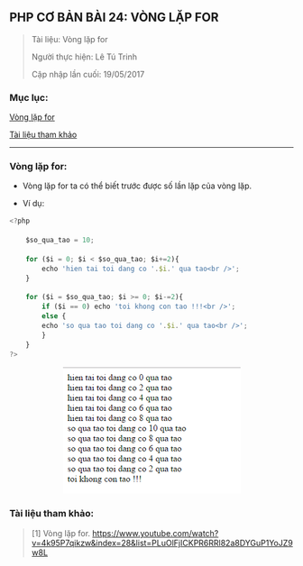 ## PHP CƠ BẢN BÀI 24: VÒNG LẶP FOR

> Tài liệu: Vòng lặp for
>
> Người thực hiện: Lê Tú Trinh
>
> Cập nhập lần cuối: 19/05/2017

### Mục lục:

[Vòng lặp for](#1)

[Tài liệu tham khảo](#2)

***

<a name="1"></a>
### Vòng lặp for:

- Vòng lặp for ta có thể biết trước được số lần lặp của vòng lặp.

- Ví dụ:

```javascript
<?php
	
	$so_qua_tao = 10;

	for ($i = 0; $i < $so_qua_tao; $i+=2){
		echo 'hien tai toi dang co '.$i.' qua tao<br />';
	}

	for ($i = $so_qua_tao; $i >= 0; $i-=2){
		if ($i == 0) echo 'toi khong con tao !!!<br />';
		else {
		echo 'so qua tao toi dang co '.$i.' qua tao<br />';
		}
	}
?>
```

<p align="center"><img src="https://github.com/TrinhTu/web_developer/blob/master/Task30_PHP%20c%C6%A1%20b%E1%BA%A3n/image/8.png"/></p>

<a name="2"></a>
### Tài liệu tham khảo:

> [1] Vòng lặp for. https://www.youtube.com/watch?v=4k95P7qikzw&index=28&list=PLuOlFjICKPR6RRl82a8DYGuP1YoJZ9w8L